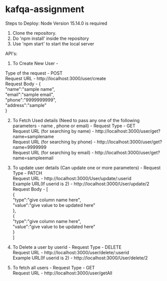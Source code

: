 # kafqa-assignment

Steps to Deploy:
Node Version 15.14.0 is required
1. Clone the repository.
2. Do 'npm install' inside the repository
3. Use 'npm start' to start the local server


API's:

1. To Create New User - 

Type of the request - POST\
Request URL - http://localhost:3000/user/create\
Request Body - {\
    "name":"sample name",\
    "email":"sample email",\
    "phone":"9999999999",\
    "address":"sample"\
}

2. To Fetch Used details (Need to pass any one of the following parameters - name , phone or email) - 
Request Type - GET\
Request URL (for searching by name) - http://localhost:3000/user/get?name=samplename\
Request URL (for searching by phone) - http://localhost:3000/user/get?name=9999999\
Request URL (for searching by email) - http://localhost:3000/user/get?name=sampleemail

3. To update user details (Can update one or more parameters) - 
Request Type - PATCH\
Request URL - http://localhost:3000/User/update/:userid\
Example URL(If userid is 2) - http://localhost:3000/User/update/2\
Request Body - [\
    {\
        "type":"give column name here",\
        "value":"give value to be updated here"\
    },\
    {\
        "type":"give column name here",\
        "value":"give value to be updated here"\
    }\
]

4. To Delete a user by userid - 
Request Type - DELETE\
Request URL - http://localhost:3000/user/delete/:userid\
Example URL(If userid is 2) - http://localhost:3000/User/delete/2

5. To fetch all users - 
Request Type - GET\
Request URL - http://localhost:3000/user/getAll